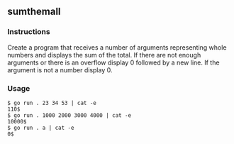 ## sumthemall

### Instructions

Create a program that receives a number of arguments representing whole numbers and displays the sum of the total. If there are not enough arguments or there is an overflow display 0 followed by a new line. If the argument is not a number display 0.

### Usage

```console
$ go run . 23 34 53 | cat -e
110$
$ go run . 1000 2000 3000 4000 | cat -e
10000$
$ go run . a | cat -e
0$
```
